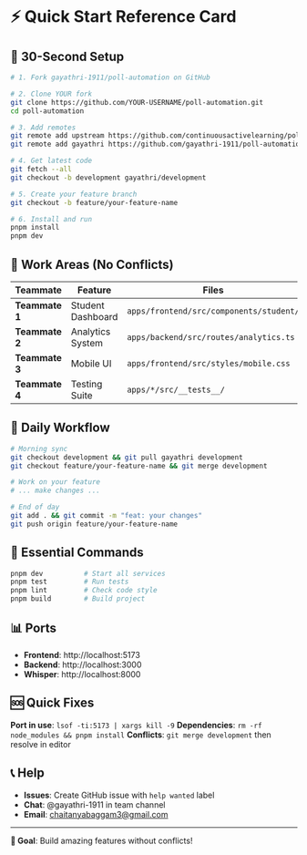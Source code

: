 # ⚡ Quick Start Reference Card

## 🚀 30-Second Setup

```bash
# 1. Fork gayathri-1911/poll-automation on GitHub

# 2. Clone YOUR fork
git clone https://github.com/YOUR-USERNAME/poll-automation.git
cd poll-automation

# 3. Add remotes
git remote add upstream https://github.com/continuousactivelearning/poll-automation.git
git remote add gayathri https://github.com/gayathri-1911/poll-automation.git

# 4. Get latest code
git fetch --all
git checkout -b development gayathri/development

# 5. Create your feature branch
git checkout -b feature/your-feature-name

# 6. Install and run
pnpm install
pnpm dev
```

## 🎯 Work Areas (No Conflicts)

| Teammate | Feature | Files |
|----------|---------|-------|
| **Teammate 1** | Student Dashboard | `apps/frontend/src/components/student/` |
| **Teammate 2** | Analytics System | `apps/backend/src/routes/analytics.ts` |
| **Teammate 3** | Mobile UI | `apps/frontend/src/styles/mobile.css` |
| **Teammate 4** | Testing Suite | `apps/*/src/__tests__/` |

## 📝 Daily Workflow

```bash
# Morning sync
git checkout development && git pull gayathri development
git checkout feature/your-feature-name && git merge development

# Work on your feature
# ... make changes ...

# End of day
git add . && git commit -m "feat: your changes"
git push origin feature/your-feature-name
```

## 🔧 Essential Commands

```bash
pnpm dev          # Start all services
pnpm test         # Run tests
pnpm lint         # Check code style
pnpm build        # Build project
```

## 📊 Ports

- **Frontend**: http://localhost:5173
- **Backend**: http://localhost:3000
- **Whisper**: http://localhost:8000

## 🆘 Quick Fixes

**Port in use**: `lsof -ti:5173 | xargs kill -9`
**Dependencies**: `rm -rf node_modules && pnpm install`
**Conflicts**: `git merge development` then resolve in editor

## 📞 Help

- **Issues**: Create GitHub issue with `help wanted` label
- **Chat**: @gayathri-1911 in team channel
- **Email**: chaitanyabaggam3@gmail.com

---

**🎯 Goal**: Build amazing features without conflicts!
